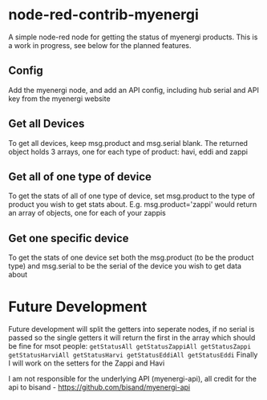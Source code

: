 # node-red-contrib-myenergi

A simple node-red node for getting the status of myenergi products. This is a work in progress, see below for the planned features. 

## Config
Add the myenergi node, and add an API config, including hub serial and API key from the myenergi website

## Get all Devices

To get all devices, keep msg.product and msg.serial blank. The returned object holds 3 arrays, one for each type of product: havi, eddi and zappi

## Get all of one type of device
To get the stats of all of one type of device, set msg.product to the type of product you wish to get stats about. E.g. msg.product='zappi' would return an array of objects, one for each of your zappis

## Get one specific device
To get the stats of one device set both the msg.product (to be the product type) and msg.serial to be the serial of the device you wish to get data about

# Future Development
Future development will split the getters into seperate nodes, if no serial is passed so the single getters it will return the first in the array which should be fine for msot people: 
`
getStatusAll
getStatusZappiAll
getStatusZappi
getStatusHarviAll
getStatusHarvi
getStatusEddiAll
getStatusEddi
`
Finally I will work on the setters for the Zappi and Havi

I am not responsible for the underlying API (myenergi-api), all credit for the api to bisand - https://github.com/bisand/myenergi-api
